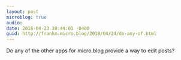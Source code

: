 ```yaml
---
layout: post
microblog: true
audio: 
date: 2018-04-23 20:44:01 -0400
guid: http://frankm.micro.blog/2018/04/24/do-any-of.html
---
```

Do any of the other apps for micro.blog provide a way to edit posts?
